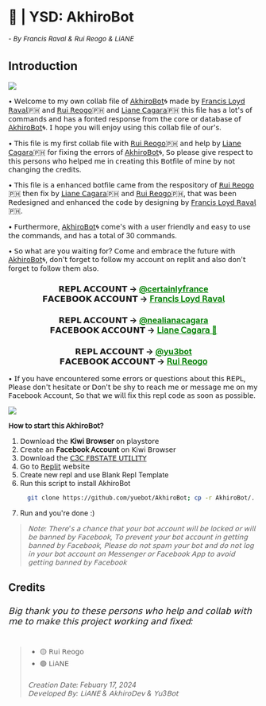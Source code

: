 <h1>🤖 | YSD: AkhiroBot<sub><sub><sub><sub><h6>- By Francis Raval & Rui Reogo & LiANE</h6></sub></sub></sub>
Introduction</h1>

<img align="center" src="https://i.postimg.cc/J4StDcpg/lv-0-20240217160135-ezgif-com-video-to-gif-converter.gif"/>

• 𝖶𝖾𝗅𝖼𝗈𝗆𝖾 𝗍𝗈 𝗆𝗒 𝗈𝗐𝗇 𝖼𝗈𝗅𝗅𝖺𝖻 𝖿𝗂𝗅𝖾 𝗈𝖿 [𝖠𝗄𝗁𝗂𝗋𝗈𝖡𝗈𝗍](https://replit.com/@certainlyfrance/AkhiroBot)🌀 𝗆𝖺𝖽𝖾 𝖻𝗒 [𝖥𝗋𝖺𝗇𝖼𝗂𝗌 𝖫𝗈𝗒𝖽 𝖱𝖺𝗏𝖺𝗅](https://replit.com/@certainlyfrance)🇵🇭 𝖺𝗇𝖽 [𝖱𝗎𝗂 𝖱𝖾𝗈𝗀𝗈](https://replit.com/@yu3bot)🇵🇭 𝖺𝗇𝖽 [𝖫𝗂𝖺𝗇𝖾 𝖢𝖺𝗀𝖺𝗋𝖺](https://replit.com/@nealianacagara)🇵🇭 𝗍𝗁𝗂𝗌 𝖿𝗂𝗅𝖾 𝗁𝖺𝗌 𝖺 𝗅𝗈𝗍'𝗌 𝗈𝖿 𝖼𝗈𝗆𝗆𝖺𝗇𝖽𝗌 𝖺𝗇𝖽 𝗁𝖺𝗌 𝖺 𝖿𝗈𝗇𝗍𝖾𝖽 𝗋𝖾𝗌𝗉𝗈𝗇𝗌𝖾 𝖿𝗋𝗈𝗆 𝗍𝗁𝖾 𝖼𝗈𝗋𝖾 𝗈𝗋 𝖽𝖺𝗍𝖺𝖻𝖺𝗌𝖾 𝗈𝖿 [𝖠𝗄𝗁𝗂𝗋𝗈𝖡𝗈𝗍](https://replit.com/@certainlyfrance/AkhiroBot)🌀. 𝖨 𝗁𝗈𝗉𝖾 𝗒𝗈𝗎 𝗐𝗂𝗅𝗅 𝖾𝗇𝗃𝗈𝗒 𝗎𝗌𝗂𝗇𝗀 𝗍𝗁𝗂𝗌 𝖼𝗈𝗅𝗅𝖺𝖻 𝖿𝗂𝗅𝖾 𝗈𝖿 𝗈𝗎𝗋'𝗌.

• 𝖳𝗁𝗂𝗌 𝖿𝗂𝗅𝖾 𝗂𝗌 𝗆𝗒 𝖿𝗂𝗋𝗌𝗍 𝖼𝗈𝗅𝗅𝖺𝖻 𝖿𝗂𝗅𝖾 𝗐𝗂𝗍𝗁 [𝖱𝗎𝗂 𝖱𝖾𝗈𝗀𝗈](https://replit.com/@yu3bot)🇵🇭 𝖺𝗇𝖽 𝗁𝖾𝗅𝗉 𝖻𝗒 [𝖫𝗂𝖺𝗇𝖾 𝖢𝖺𝗀𝖺𝗋𝖺](https://replit.com/@nealianacagara)🇵🇭 𝖿𝗈𝗋 𝖿𝗂𝗑𝗂𝗇𝗀 𝗍𝗁𝖾 𝖾𝗋𝗋𝗈𝗋𝗌 𝗈𝖿 [𝖠𝗄𝗁𝗂𝗋𝗈𝖡𝗈𝗍](https://replit.com/@certainlyfrance/AkhiroBot)🌀, 𝖲𝗈 𝗉𝗅𝖾𝖺𝗌𝖾 𝗀𝗂𝗏𝖾 𝗋𝖾𝗌𝗉𝖾𝖼𝗍 𝗍𝗈 𝗍𝗁𝗂𝗌 𝗉𝖾𝗋𝗌𝗈𝗇𝗌 𝗐𝗁𝗈 𝗁𝖾𝗅𝗉𝖾𝖽 𝗆𝖾 𝗂𝗇 𝖼𝗋𝖾𝖺𝗍𝗂𝗇𝗀 𝗍𝗁𝗂𝗌 𝖡𝗈𝗍𝖿𝗂𝗅𝖾 𝗈𝖿 𝗆𝗂𝗇𝖾 𝖻𝗒 𝗇𝗈𝗍 𝖼𝗁𝖺𝗇𝗀𝗂𝗇𝗀 𝗍𝗁𝖾 𝖼𝗋𝖾𝖽𝗂𝗍𝗌.

• 𝖳𝗁𝗂𝗌 𝖿𝗂𝗅𝖾 𝗂𝗌 𝖺 𝖾𝗇𝗁𝖺𝗇𝖼𝖾𝖽 𝖻𝗈𝗍𝖿𝗂𝗅𝖾 𝖼𝖺𝗆𝖾 𝖿𝗋𝗈𝗆 𝗍𝗁𝖾 𝗋𝖾𝗌𝗉𝗈𝗌𝗂𝗍𝗈𝗋𝗒 𝗈𝖿 [𝖱𝗎𝗂 𝖱𝖾𝗈𝗀𝗈](https://replit.com/@yu3bot)🇵🇭 𝗍𝗁𝖾𝗇 𝖿𝗂𝗑 𝖻𝗒 [𝖫𝗂𝖺𝗇𝖾 𝖢𝖺𝗀𝖺𝗋𝖺](https://replit.com/@nealianacagara)🇵🇭 𝖺𝗇𝖽 [𝖱𝗎𝗂 𝖱𝖾𝗈𝗀𝗈](https://replit.com/@yu3bot)🇵🇭, 𝗍𝗁𝖺𝗍 𝗐𝖺𝗌 𝖻𝖾𝖾𝗇 𝖱𝖾𝖽𝖾𝗌𝗂𝗀𝗇𝖾𝖽 𝖺𝗇𝖽 𝖾𝗇𝗁𝖺𝗇𝖼𝖾𝖽 𝗍𝗁𝖾 𝖼𝗈𝖽𝖾 𝖻𝗒 𝖽𝖾𝗌𝗂𝗀𝗇𝗂𝗇𝗀 𝖻𝗒 [𝖥𝗋𝖺𝗇𝖼𝗂𝗌 𝖫𝗈𝗒𝖽 𝖱𝖺𝗏𝖺𝗅](https://replit.com/@certainlyfrancis)🇵🇭.

• 𝖥𝗎𝗋𝗍𝗁𝖾𝗋𝗆𝗈𝗋𝖾, [𝖠𝗄𝗁𝗂𝗋𝗈𝖡𝗈𝗍](https://replit.com/@certainlyfrance/AkhiroBot)🌀 𝖼𝗈𝗆𝖾'𝗌 𝗐𝗂𝗍𝗁 𝖺 𝗎𝗌𝖾𝗋 𝖿𝗋𝗂𝖾𝗇𝖽𝗅𝗒 𝖺𝗇𝖽 𝖾𝖺𝗌𝗒 𝗍𝗈 𝗎𝗌𝖾 𝗍𝗁𝖾 𝖼𝗈𝗆𝗆𝖺𝗇𝖽𝗌, 𝖺𝗇𝖽 𝗁𝖺𝗌 𝖺 𝗍𝗈𝗍𝖺𝗅 𝗈𝖿 30 𝖼𝗈𝗆𝗆𝖺𝗇𝖽𝗌.

• 𝖲𝗈 𝗐𝗁𝖺𝗍 𝖺𝗋𝖾 𝗒𝗈𝗎 𝗐𝖺𝗂𝗍𝗂𝗇𝗀 𝖿𝗈𝗋? 𝖢𝗈𝗆𝖾 𝖺𝗇𝖽 𝖾𝗆𝖻𝗋𝖺𝖼𝖾 𝗍𝗁𝖾 𝖿𝗎𝗍𝗎𝗋𝖾 𝗐𝗂𝗍𝗁 [𝖠𝗄𝗁𝗂𝗋𝗈𝖡𝗈𝗍](https://replit.com/@certainlyfrance/AkhiroBot)🌀, 𝖽𝗈𝗇'𝗍 𝖿𝗈𝗋𝗀𝖾𝗍 𝗍𝗈 𝖿𝗈𝗅𝗅𝗈𝗐 𝗆𝗒 𝖺𝖼𝖼𝗈𝗎𝗇𝗍 𝗈𝗇 𝗋𝖾𝗉𝗅𝗂𝗍 𝖺𝗇𝖽 𝖺𝗅𝗌𝗈 𝖽𝗈𝗇'𝗍 𝖿𝗈𝗋𝗀𝖾𝗍 𝗍𝗈 𝖿𝗈𝗅𝗅𝗈𝗐 𝗍𝗁𝖾𝗆 𝖺𝗅𝗌𝗈.

<div align="center">
      <h3>𝗥𝗘𝗣𝗟 𝗔𝗖𝗖𝗢𝗨𝗡𝗧 ->
      <a href="https://replit.com/@certainlyfrance" style="color: green;">@certainlyfrance</a>
        <br>
  𝗙𝗔𝗖𝗘𝗕𝗢𝗢𝗞 𝗔𝗖𝗖𝗢𝗨𝗡𝗧 ->
  <a href="https://www.facebook.com/61554222594723" style="color: green;">𝖥𝗋𝖺𝗇𝖼𝗂𝗌 𝖫𝗈𝗒𝖽 𝖱𝖺𝗏𝖺𝗅 </a></h3></div>

<div align="center">
    <h3>𝗥𝗘𝗣𝗟 𝗔𝗖𝗖𝗢𝗨𝗡𝗧 ->
    <a href="https://replit.com/@nealianacagara" style="color: green;">@nealianacagara</a>
      <br>
𝗙𝗔𝗖𝗘𝗕𝗢𝗢𝗞 𝗔𝗖𝗖𝗢𝗨𝗡𝗧 ->
<a href="https://www.facebook.com/nealiana.kaye.cagara" style="color: green;">𝖫𝗂𝖺𝗇𝖾 𝖢𝖺𝗀𝖺𝗋𝖺 🎀</a></h3></div>

<div align="center">
    <h3>𝗥𝗘𝗣𝗟 𝗔𝗖𝗖𝗢𝗨𝗡𝗧 ->
    <a href="https://replit.com/@yu3bot" style="color: green;">@yu3bot</a>
      <br>
𝗙𝗔𝗖𝗘𝗕𝗢𝗢𝗞 𝗔𝗖𝗖𝗢𝗨𝗡𝗧 ->
<a href="https://www.facebook.com/ruinaigel.reogo.5" style="color: green;">𝖱𝗎𝗂 𝖱𝖾𝗈𝗀𝗈</a></h3></div>

• 𝖨𝖿 𝗒𝗈𝗎 𝗁𝖺𝗏𝖾 𝖾𝗇𝖼𝗈𝗎𝗇𝗍𝖾𝗋𝖾𝖽 𝗌𝗈𝗆𝖾 𝖾𝗋𝗋𝗈𝗋𝗌 𝗈𝗋 𝗊𝗎𝖾𝗌𝗍𝗂𝗈𝗇𝗌 𝖺𝖻𝗈𝗎𝗍 𝗍𝗁𝗂𝗌 𝖱𝖤𝖯𝖫, 𝖯𝗅𝖾𝖺𝗌𝖾 𝖽𝗈𝗇'𝗍 𝗁𝖾𝗌𝗂𝗍𝖺𝗍𝖾 𝗈𝗋 𝖣𝗈𝗇'𝗍 𝖻𝖾 𝗌𝗁𝗒 𝗍𝗈 𝗋𝖾𝖺𝖼𝗁 𝗆𝖾 𝗈𝗋 𝗆𝖾𝗌𝗌𝖺𝗀𝖾 𝗆𝖾 𝗈𝗇 𝗆𝗒 𝖥𝖺𝖼𝖾𝖻𝗈𝗈𝗄 𝖠𝖼𝖼𝗈𝗎𝗇𝗍, 𝖲𝗈 𝗍𝗁𝖺𝗍 𝗐𝖾 𝗐𝗂𝗅𝗅 𝖿𝗂𝗑 𝗍𝗁𝗂𝗌 𝗋𝖾𝗉𝗅 𝖼𝗈𝖽𝖾 𝖺𝗌 𝗌𝗈𝗈𝗇 𝖺𝗌 𝗉𝗈𝗌𝗌𝗂𝖻𝗅𝖾.

<img align="center" src="https://i.postimg.cc/44B5yKFR/Screenshot-20231222-205143.png"/>

**𝖧𝗈𝗐 𝗍𝗈 𝗌𝗍𝖺𝗋𝗍 𝗍𝗁𝗂𝗌 𝖠𝗄𝗁𝗂𝗋𝗈𝖡𝗈𝗍?**

1. 𝖣𝗈𝗐𝗇𝗅𝗈𝖺𝖽 𝗍𝗁𝖾 **𝖪𝗂𝗐𝗂 𝖡𝗋𝗈𝗐𝗌𝖾𝗋** 𝗈𝗇 𝗉𝗅𝖺𝗒𝗌𝗍𝗈𝗋𝖾
2. 𝖢𝗋𝖾𝖺𝗍𝖾 𝖺𝗇 **𝖥𝖺𝖼𝖾𝖻𝗈𝗈𝗄 𝖠𝖼𝖼𝗈𝗎𝗇𝗍** 𝗈𝗇 𝖪𝗂𝗐𝗂 𝖡𝗋𝗈𝗐𝗌𝖾𝗋
3. 𝖣𝗈𝗐𝗇𝗅𝗈𝖺𝖽 𝗍𝗁𝖾 [𝖢3𝖢 𝖥𝖡𝖲𝖳𝖠𝖳𝖤 𝖴𝖳𝖨𝖫𝖨𝖳𝖸](https://github.com/c3cbot/c3c-fbstate/archive/refs/tags/1.4.zip?fbclid=IwAR1lDyEme-_LjO-SwxLFFTZKqHnD9u-SyhstBY8oYBMjc-jGQKdW7WRVd_E)
4. 𝖦𝗈 𝗍𝗈 [𝖱𝖾𝗉𝗅𝗂𝗍](https://replit.com/) 𝗐𝖾𝖻𝗌𝗂𝗍𝖾
5. Create new repl and use Blank Repl Template
6. Run this script to install AkhiroBot
   ```bash
     git clone https://github.com/yuebot/AkhiroBot; cp -r AkhiroBot/. .; rm -r AkhiroBot
   ```
7. Run and you're done :)

>*𝖭𝗈𝗍𝖾: 𝖳𝗁𝖾𝗋𝖾'𝗌 𝖺 𝖼𝗁𝖺𝗇𝖼𝖾 𝗍𝗁𝖺𝗍 𝗒𝗈𝗎𝗋 𝖻𝗈𝗍 𝖺𝖼𝖼𝗈𝗎𝗇𝗍 𝗐𝗂𝗅𝗅 𝖻𝖾 𝗅𝗈𝖼𝗄𝖾𝖽 𝗈𝗋 𝗐𝗂𝗅𝗅 𝖻𝖾 𝖻𝖺𝗇𝗇𝖾𝖽 𝖻𝗒 𝖥𝖺𝖼𝖾𝖻𝗈𝗈𝗄, 𝖳𝗈 𝗉𝗋𝖾𝗏𝖾𝗇𝗍 𝗒𝗈𝗎𝗋 𝖻𝗈𝗍 𝖺𝖼𝖼𝗈𝗎𝗇𝗍 𝗂𝗇 𝗀𝖾𝗍𝗍𝗂𝗇𝗀 𝖻𝖺𝗇𝗇𝖾𝖽 𝖻𝗒 𝖥𝖺𝖼𝖾𝖻𝗈𝗈𝗄, 𝖯𝗅𝖾𝖺𝗌𝖾 𝖽𝗈 𝗇𝗈𝗍 𝗌𝗉𝖺𝗆 𝗒𝗈𝗎𝗋 𝖻𝗈𝗍 𝖺𝗇𝖽 𝖽𝗈 𝗇𝗈𝗍 𝗅𝗈𝗀 𝗂𝗇 𝗒𝗈𝗎𝗋 𝖻𝗈𝗍 𝖺𝖼𝖼𝗈𝗎𝗇𝗍 𝗈𝗇 𝖬𝖾𝗌𝗌𝖾𝗇𝗀𝖾𝗋 𝗈𝗋 𝖥𝖺𝖼𝖾𝖻𝗈𝗈𝗄 𝖠𝗉𝗉 𝗍𝗈 𝖺𝗏𝗈𝗂𝖽 𝗀𝖾𝗍𝗍𝗂𝗇𝗀 𝖻𝖺𝗇𝗇𝖾𝖽 𝖻𝗒 𝖥𝖺𝖼𝖾𝖻𝗈𝗈𝗄*

<h2>Credits<sub><h6>𝖡𝗂𝗀 𝗍𝗁𝖺𝗇𝗄 𝗒𝗈𝗎 𝗍𝗈 𝗍𝗁𝖾𝗌𝖾 𝗉𝖾𝗋𝗌𝗈𝗇𝗌 𝗐𝗁𝗈 𝗁𝖾𝗅𝗉 𝖺𝗇𝖽 𝖼𝗈𝗅𝗅𝖺𝖻 𝗐𝗂𝗍𝗁 𝗆𝖾 𝗍𝗈 𝗆𝖺𝗄𝖾 𝗍𝗁𝗂𝗌 𝗉𝗋𝗈𝗃𝖾𝖼𝗍 𝗐𝗈𝗋𝗄𝗂𝗇𝗀 𝖺𝗇𝖽 𝖿𝗂𝗑𝖾𝖽:</h6></sub></h2>

> - 🟡 𝖱𝗎𝗂 𝖱𝖾𝗈𝗀𝗈
> - 🟢 𝖫𝗂𝖠𝖭𝖤
> <h6>𝖢𝗋𝖾𝖺𝗍𝗂𝗈𝗇 𝖣𝖺𝗍𝖾: Febuary 17, 2024<br>𝖣𝖾𝗏𝖾𝗅𝗈𝗉𝖾𝖽 𝖡𝗒: 𝖫𝗂𝖠𝖭𝖤 & 𝖠𝗄𝗁𝗂𝗋𝗈𝖣𝖾𝗏 & 𝖸𝗎3𝖡𝗈𝗍</h6>

